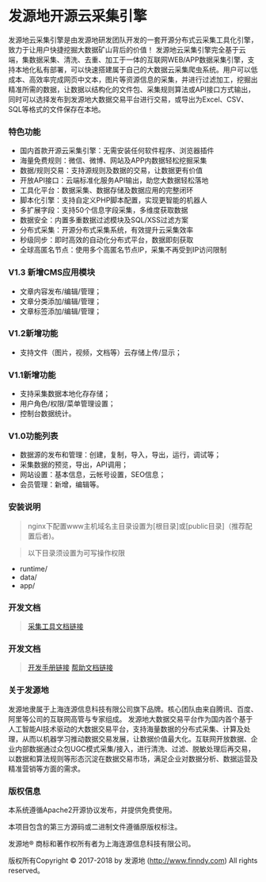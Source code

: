# 发源地开源云采集引擎
发源地云采集引擎是由发源地研发团队开发的一套开源分布式云采集工具化引擎，致力于让用户快捷挖掘大数据矿山背后的价值！
发源地云采集引擎完全基于云端，集数据采集、清洗、去重、加工于一体的互联网WEB/APP数据采集引擎，支持本地化私有部署，可以快速搭建属于自己的大数据云采集爬虫系统。用户可以低成本、高效率完成网页中文本，图片等资源信息的采集，并进行过滤加工，挖掘出精准所需的数据，让数据以结构化的文件包、采集规则算法或API接口方式输出，同时可以选择发布到发源地大数据交易平台进行交易，或导出为Excel、CSV、SQL等格式的文件保存在本地。


### 特色功能
- 国内首款开源云采集引擎：无需安装任何软件程序、浏览器插件
- 海量免费规则：微信、微博、网站及APP内数据轻松挖掘采集
- 数据/规则交易：支持源规则及数据的交易，让数据更有价值
- 开放API接口：云端标准化服务API输出，助您大数据轻松落地
- 工具化平台：数据采集、数据存储及数据应用的完整闭环
- 脚本化引擎：支持自定义PHP脚本配置，实现更智能的机器人
- 多扩展字段：支持50个信息字段采集，多维度获取数据
- 数据安全：内置多重数据过滤模块及SQL/XSS过滤方案
- 分布式采集：开源分布式采集系统，有效提升云采集效率
- 秒级同步：即时高效的自动化分布式平台，数据即刻获取
- 全球高匿名节点：使用多个高匿名节点IP，采集不再受到IP访问限制

### V1.3 新增CMS应用模块
- 文章内容发布/编辑/管理；
- 文章分类添加/编辑/管理；
- 文章标签添加/编辑/管理；

### V1.2新增功能
- 支持文件（图片，视频，文档等）云存储上传/显示；

### V1.1新增功能
- 支持采集数据本地化存存储；
- 用户角色/权限/菜单管理设置；
- 控制台数据统计。

### V1.0功能列表
- 数据源的发布和管理：创建，复制，导入，导出，运行，调试等；
- 采集数据的预览，导出，API调用；
- 网站设置：基本信息，云帐号设置，SEO信息；
- 会员管理：新增，编辑等。

### 安装说明

>nginx下配置www主机域名主目录设置为[根目录]或[public目录]（推荐配置后者)。

>以下目录须设置为可写操作权限
- runtime/
- data/
- app/
### 开发文档
>[采集工具文档链接](http://www.finndy.com/doc)

### 开发文档
>[开发手册链接](http://www.finndy.com/doc) [帮助文档链接](http://help.finndy.com)

### 关于发源地

发源地隶属于上海连源信息科技有限公司旗下品牌。核心团队由来自腾讯、百度、阿里等公司的互联网高管与专家组成。
发源地大数据交易平台作为国内首个基于人工智能AI技术驱动的大数据交易平台，支持海量数据的分布式采集、计算及处理，从而以机器学习推动数据交易发展，让数据价值最大化。互联网开放数据、企业内部数据通过众包UGC模式采集/接入，进行清洗、过滤、脱敏处理后再交易，以数据和算法规则等形态沉淀在数据交易市场，满足企业对数据分析、数据运营及精准营销等方面的需求。

### 版权信息

本系统遵循Apache2开源协议发布，并提供免费使用。

本项目包含的第三方源码或二进制文件遵循原版权标注。

发源地® 商标和著作权所有者为上海连源信息科技有限公司。

版权所有Copyright © 2017-2018 by 发源地 (http://www.finndy.com) All rights reserved。
